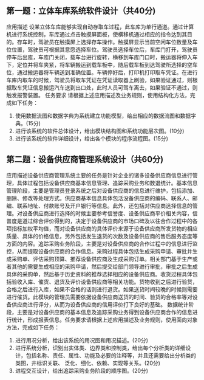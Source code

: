 ## 第一题：立体车库系统软件设计（共40分)
应用描述
设某立体车库能够实现自动存取车过程，此车库为单行通道。通过计算机进行系统控制，车库通过点击触摸屏面板，使横移机通过相应的指令达到其目的。存车时，驾驶员在触摸屏上选择存车操作。触摸屏显示当前空闲车位数量及车位位置，驾驶员可根据其意愿选择车位。驾驶员选择车位后，车库门打开，驾驶员停车后出库，车库门关闭，载车台进行旋转，横移到车库门口时，搬运器将伸入车下，定位并将车夹紧，将车辆搬运到载车板中，随后载车板到达驾驶所选择的空车位，通过搬运器将车辆送到准确位置。车辆停好后，打印机打印取车凭证。在进行车库内取车的时候，驾驶员将取车凭证在凭证读取器上刷验，如果验证通过，则根据取车凭证信息搬运汽车送到出口处，此时人员可驾车离去，如果验证不通过，则触发报警装置。
任务要求
请根据上述应用描述及业务规则，使用结构化方法，完成如下任务：
1. 使用数据流图和数据字典为系统建立功能模型，给出相应的数据流图和数据字典。(15分)
2. 进行该系统的软件总体设计，给出模块结构图和系统功能层次图。(10分)
3. 进行该系统的软件详细设计，给出各个模块的程序流程图。(15分)

## 第二题：设备供应商管理系统设计（共60分)
应用描述设备供应商管理系统主要的任务是针对企业的诸多设备供应商信息进行管理，具体过程包括设备供应商基本信息管理、追踪采购业务和数退统计。基本信息管理阶段，主要是管理员登录系统之后对设备供应商的信息进行维护，包括添加、删除、修改等处理方式。供应商基本信息具体包活没备供应商的编码、联系人、邮编、联系地址、付款账号及开户银行等信息。此外，还包括对供应商选择信息的管理。对设备供应商进行选择的时候主要参考信誉度、设备供应商平价相关内容，信普度是道过综合评价得到的，决定于设备供应商的市场口碑及以往合作过程中的各项指标加权平均值，而对设备供应商的具体评价来源于设备供应商所发货物的相应质量、具体的价格信息，另外包括发生退货的次数及设备供应商的售后服务态度等方面的内容。追踪采购业务阶段，主要是对设备供应商的合作过程中的信息进行监控，从而提取设备供应商的合作信息。采购过程具体包括生成采购申请、审批并生成采购单、评估采购顶算、推荐设备供应商及生成采购订单。相关部门基于生产或者其他的需要生成相应的采购申请，然后提交给部门领导进行审批，审批之后生成具体的采购单，然后基于历史资料的推荐选择相应的设备供应商。收货过程具体包括验收入库、催货、退货及评价设备供应商等相关功能。货物收到之后进行验货，合格之后进行入库，如果不合格的话则进行退货。如果送货时间较晚的时候则需要进行催货。此模块的管理员需要依据设备供应商送货的时间、验货的合格率等对设备供应商进行评分，从而为设备供应商的信用评价打下良好的基础。
数据统计阶段，主要是对设备供应商的基本信息及追踪采购业务得到设备供应商合作的信息进行统计，形成报表信息。任务要求请根据上述应用描述及业务规则，使用面向对象方法，完成如下任务：
1. 进行用况分析，给出该系统的用况图和用况描述。(20分)
2. 进行系统分析，识别出实体类、边界类和控制类，给出每个分析类的详细设计，包括名称、责任、属性、功能及必要的注释等，并且还需要给出分析类的类图，井标识关联、 泛化、细化、依赖、实现等关系。(20分)
3. 进程交互设计，给出追踪采购业务阶段的顺序图。(20分)
